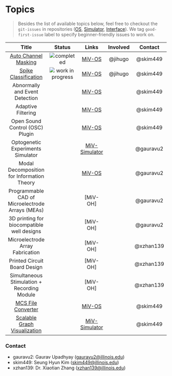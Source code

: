 # Topics

> Besides the list of available topics below, feel free to checkout the `git-issues` in repositories ([OS](https://github.com/GazzolaLab/MiV-OS), [Simulator](https://github.com/GazzolaLab/MiV-Simulator), [Interface](https://github.com/GazzolaLab/MiV-Interface)). We tag `good-first-issue` label to specify beginner-friendly issues to work on.

|                            **Title**                             |              **Status**              |                          **Links**                           | **Involved** | **Contact** | **Deadline** |
|:----------------------------------------------------------------:|:------------------------------------:|:------------------------------------------------------------:|:------------:|:-----------:|:------------:|
|       [Auto Channel Masking](MiV-AutonomousChannelMasking)       |    ![completed][badge-completed]     |        [MiV-OS](https://github.com/GazzolaLab/MiV-OS)        |   @jihugo    |  @skim449   | (Tentative)  |
|         [Spike Classification](MiV-SpikeClassification)          | ![work in progress][badge-completed] |        [MiV-OS](https://github.com/GazzolaLab/MiV-OS)        |   @jihugo    |  @skim449   | (Tentative)  |
|                  Abnormally and Event Detection                  |                                      |        [MiV-OS](https://github.com/GazzolaLab/MiV-OS)        |              |  @skim449   |              |
|                        Adaptive Filtering                        |                                      |        [MiV-OS](https://github.com/GazzolaLab/MiV-OS)        |              |  @skim449   |              |
|                 Open Sound Control (OSC) Plugin                  |                                      |        [MiV-OS](https://github.com/GazzolaLab/MiV-OS)        |              |  @skim449   |              |
|                Optogenetic Experiments Simulator                 |                                      | [MiV-Simulator](https://github.com/GazzolaLab/MiV-Simulator) |              |  @gauravu2  |              |
|            Modal Decomposition for Information Theory            |                                      |        [MiV-OS](https://github.com/GazzolaLab/MiV-OS)        |              |  @gauravu2  |              |
|         Programmable CAD of Microelectrode Arrays (MEAs)         |                                      |                           [MiV-OH]                           |              |  @gauravu2  |              |
|            3D printing for biocompatible well designs            |                                      |                           [MiV-OH]                           |              |  @gauravu2  |              |
|                 Microelectrode Array Fabrication                 |                                      |                           [MiV-OH]                           |              |  @xzhan139  |              |
|                   Printed Circuit Board Design                   |                                      |                           [MiV-OH]                           |              |  @xzhan139  |              |
|           Simultaneous Stimulation + Recording Module            |                                      |                           [MiV-OH]                           |              |  @xzhan139  |              |
|              [MCS File Converter](MiV-MCSConverter)              |                                      |        [MiV-OS](https://github.com/GazzolaLab/MiV-OS)        |              |  @skim449   |              |
| [Scalable Graph Visualization](MiV-ScalableNetworkVisualization) |                                      | [MiV-Simulator](https://github.com/GazzolaLab/MiV-Simulator) |              |  @skim449   |              |

### Contact

- gauravu2: Gaurav Upadhyay (gauravu2@illinois.edu)
- skim449: Seung Hyun Kim (skim449@illinois.edu)
- xzhan139: Dr. Xiaotian Zhang (xzhan139@illinois.edu)
 
<!-- Hyperlinks -->

[badge-inactive]: https://img.shields.io/badge/status-available-inactive?style=flat
[badge-wip]: https://img.shields.io/badge/status-work--in--progress-yellow?style=flat
[badge-completed]: https://img.shields.io/badge/status-completed-success?style=flat

